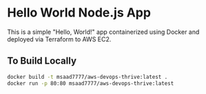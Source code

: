 # Hello World Node.js App

This is a simple "Hello, World!" app containerized using Docker and deployed via Terraform to AWS EC2.

## To Build Locally

```bash
docker build -t msaad7777/aws-devops-thrive:latest .
docker run -p 80:80 msaad7777/aws-devops-thrive:latest
